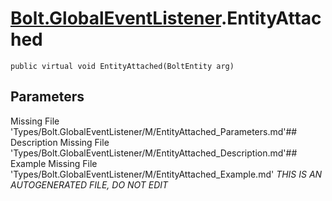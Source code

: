 # [Bolt.GlobalEventListener](Types/Bolt.GlobalEventListener.md).EntityAttached
`public virtual void EntityAttached(BoltEntity arg)`
## Parameters
Missing File 'Types/Bolt.GlobalEventListener/M/EntityAttached_Parameters.md'## Description
Missing File 'Types/Bolt.GlobalEventListener/M/EntityAttached_Description.md'## Example
Missing File 'Types/Bolt.GlobalEventListener/M/EntityAttached_Example.md'
*THIS IS AN AUTOGENERATED FILE, DO NOT EDIT*
